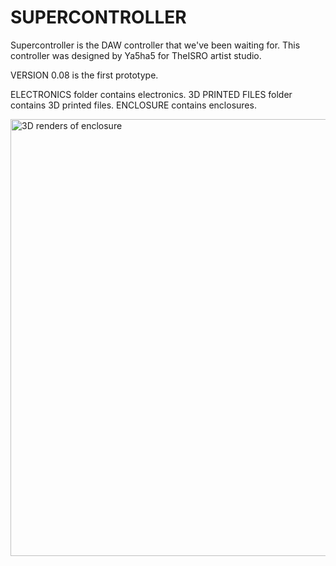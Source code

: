 # SUPERCONTROLLER
Supercontroller is the DAW controller that we've been waiting for. This controller was designed by Ya5ha5 for TheISRO artist studio.


VERSION 0.08 is the first prototype.

ELECTRONICS folder contains electronics.
3D PRINTED FILES folder contains 3D printed files.
ENCLOSURE contains enclosures.

<img width="699" alt="3D renders of enclosure" src="https://github.com/ya5ha5/SUPERCONTROLLER/assets/28617707/bb36f938-b69c-49ba-9e56-05dfac40c259">
